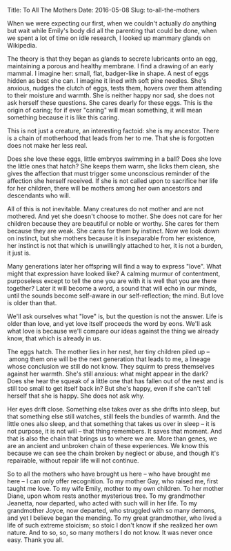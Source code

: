 Title: To All The Mothers
Date: 2016-05-08
Slug: to-all-the-mothers

When we were expecting our first, when we couldn't actually *do* anything but wait while Emily's body did all the parenting that could be done, when we spent a lot of time on idle research, I looked up mammary glands on Wikipedia.  

The theory is that they began as glands to secrete lubricants onto an egg, maintaining a porous and healthy membrane.  I find a drawing of an early mammal.  I imagine her: small, flat, badger-like in shape.  A nest of eggs hidden as best she can.  I imagine it lined with soft pine needles.  She's anxious, nudges the clutch of eggs, tests them, hovers over them attending to their moisture and warmth.  She is neither happy nor sad, she does not ask herself these questions.  She cares dearly for these eggs.  This is the origin of caring; for if ever "caring" will mean something, it will mean something because it is like this caring.

This is not just a creature, an interesting factoid: she is my ancestor.  There is a chain of motherhood that leads from her to me.  That she is forgotten does not make her less real.

Does she love these eggs, little embryos swimming in a ball?  Does she love the little ones that hatch?  She keeps them warm, she licks them clean, she gives the affection that must trigger some unconscious reminder of the affection she herself received.  If she is not called upon to sacrifice her life for her children, there will be mothers among her own ancestors and descendants who will.

All of this is not inevitable.  Many creatures do not mother and are not mothered.  And yet she doesn't choose to mother.  She does not care for her children because they are beautiful or noble or worthy.  She cares for them because they are weak.  She cares for them by instinct.  Now we look down on instinct, but she mothers because it is inseparable from her existence, her instinct is not that which is unwillingly attached to her, it is not a burden, it just is.

Many generations later her offspring will find a way to express "love".  What might that expression have looked like?  A calming murmur of contentment, purposeless except to tell the one you are with it is well that you are there together?  Later it will become a word, a sound that will echo in our minds, until the sounds become self-aware in our self-reflection; the mind.  But love is older than that.

We'll ask ourselves what "love" is, but the question is not the answer.  Life is older than love, and yet love itself proceeds the word by eons.  We'll ask what love is because we'll compare our ideas against the thing we already know, that which is already in us.

The eggs hatch.  The mother lies in her nest, her tiny children piled up – among them one will be the next generation that leads to me, a lineage whose conclusion we still do not know.  They squirm to press themselves against her warmth.  She's still anxious: what might appear in the dark?  Does she hear the squeak of a little one that has fallen out of the nest and is still too small to get itself back in?  But she's happy, even if she can't tell herself that she is happy.  She does not ask why.

Her eyes drift close.  Something else takes over as she drifts into sleep, but that something else still watches, still feels the bundles of warmth.  And the little ones also sleep, and that something that takes us over in sleep – it is not purpose, it is not will – that thing remembers.  It saves that moment.  And that is also the chain that brings us to where we are.  More than genes, we are an ancient and unbroken chain of these experiences.  We know this because we can see the chain broken by neglect or abuse, and though it's repairable, without repair life will not continue.

So to all the mothers who have brought us here – who have brought me here – I can only offer recognition.  To my mother Gay, who raised me, first taught me love.  To my wife Emily, mother to my own children.  To her mother Diane, upon whom rests another mysterious tree.  To my grandmother Jeanetta, now departed, who acted with such will in her life.  To my grandmother Joyce, now departed, who struggled with so many demons, and yet I believe began the mending.  To my great grandmother, who lived a life of such extreme stoicism; so stoic I don't know if she realized her own nature.  And to so, so, so many mothers I do not know.  It was never once easy.  Thank you all.
